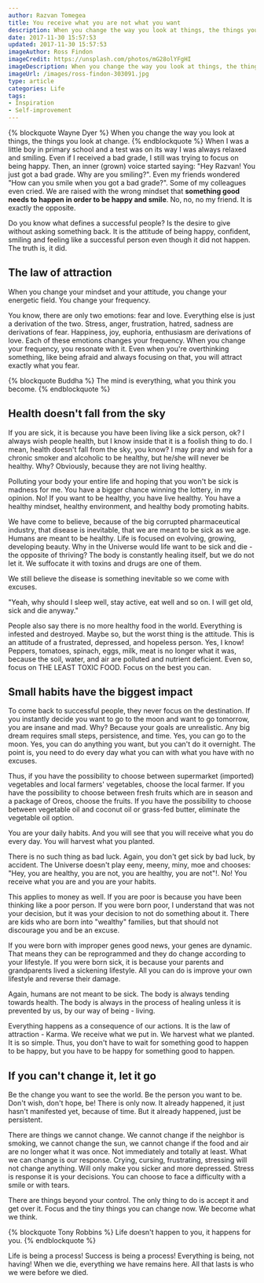 ```yaml
---
author: Razvan Tomegea
title: You receive what you are not what you want
description: When you change the way you look at things, the things you look at change.
date: 2017-11-30 15:57:53
updated: 2017-11-30 15:57:53
imageAuthor: Ross Findon
imageCredit: https://unsplash.com/photos/mG28olYFgHI
imageDescription: When you change the way you look at things, the things you look at change.
imageUrl: /images/ross-findon-303091.jpg
type: article
categories: Life
tags:
- Inspiration
- Self-improvement
---
```

{% blockquote Wayne Dyer %}
When you change the way you look at things, the things you look at change.
{% endblockquote %}
When I was a little boy in primary school and a test was on its way I was always relaxed and smiling. Even if I received a bad grade, I still was trying to focus on being happy. Then, an inner (grown) voice started saying: "Hey Razvan! You just got a bad grade. Why are you smiling?". Even my friends wondered "How can you smile when you got a bad grade?". Some of my colleagues even cried.
We are raised with the wrong mindset that **something good needs to happen in order to be happy and smile**. No, no, no my friend. It is exactly the opposite.<!-- more -->

Do you know what defines a successful people? Is the desire to give without asking something back. It is the attitude of being happy, confident, smiling and feeling like a successful person even though it did not happen. The truth is, it did.

## The law of attraction
When you change your mindset and your attitude, you change your energetic field. You change your frequency.

You know, there are only two emotions: fear and love. Everything else is just a derivation of the two. Stress, anger, frustration, hatred, sadness are derivations of fear. Happiness, joy, euphoria, enthusiasm are derivations of love. Each of these emotions changes your frequency. When you change your frequency, you resonate with it. Even when you're overthinking something, like being afraid and always focusing on that, you will attract exactly what you fear.

{% blockquote Buddha %}
The mind is everything, what you think you become.
{% endblockquote %}

## Health doesn't fall from the sky
If you are sick, it is because you have been living like a sick person, ok? I always wish people health, but I know inside that it is a foolish thing to do. I mean, health doesn't fall from the sky, you know? I may pray and wish for a chronic smoker and alcoholic to be healthy, but he/she will never be healthy. Why? Obviously, because they are not living healthy. 

Polluting your body your entire life and hoping that you won't be sick is madness for me. You have a bigger chance winning the lottery, in my opinion. No! If you want to be healthy, you have live healthy. You have a healthy mindset, healthy environment, and healthy body promoting habits.

We have come to believe, because of the big corrupted pharmaceutical industry, that disease is inevitable, that we are meant to be sick as we age. Humans are meant to be healthy. Life is focused on evolving, growing, developing beauty. Why in the Universe would life want to be sick and die - the opposite of thriving? The body is constantly healing itself, but we do not let it. We suffocate it with toxins and drugs are one of them. 

We still believe the disease is something inevitable so we come with excuses. 

"Yeah, why should I sleep well, stay active, eat well and so on. I will get old, sick and die anyway."

People also say there is no more healthy food in the world. Everything is infested and destroyed. Maybe so, but the worst thing is the attitude. This is an attitude of a frustrated, depressed, and hopeless person. Yes, I know! Peppers, tomatoes, spinach, eggs, milk, meat is no longer what it was, because the soil, water, and air are polluted and nutrient deficient. Even so, focus on THE LEAST TOXIC FOOD. Focus on the best you can.

## Small habits have the biggest impact
To come back to successful people, they never focus on the destination. If you instantly decide you want to go to the moon and want to go tomorrow, you are insane and mad. Why? Because your goals are unrealistic. Any big dream requires small steps, persistence, and time. Yes, you can go to the moon. Yes, you can do anything you want, but you can't do it overnight. The point is, you need to do every day what you can with what you have with no excuses. 

Thus, if you have the possibility to choose between supermarket (imported) vegetables and local farmers' vegetables, choose the local farmer. If you have the possibility to choose between fresh fruits which are in season and a package of Oreos, choose the fruits. If you have the possibility to choose between vegetable oil and coconut oil or grass-fed butter, eliminate the vegetable oil option.

You are your daily habits. And you will see that you will receive what you do every day. You will harvest what you planted.

There is no such thing as bad luck. Again, you don't get sick by bad luck, by accident. The Universe doesn't play eeny, meeny, miny, moe and chooses: "Hey, you are healthy, you are not, you are healthy, you are not"!. No! You receive what you are and you are your habits.

This applies to money as well.  If you are poor is because you have been thinking like a poor person. If you were born poor, I understand that was not your decision, but it was your decision to not do something about it. There are kids who are born into "wealthy" families, but that should not discourage you and be an excuse.

If you were born with improper genes good news, your genes are dynamic. That means they can be reprogrammed and they do change according to your lifestyle. If you were born sick, it is because your parents and grandparents lived a sickening lifestyle. All you can do is improve your own lifestyle and reverse their damage.

Again, humans are not meant to be sick. The body is always tending towards health. The body is always in the process of healing unless it is prevented by us, by our way of being - living.

Everything happens as a consequence of our actions. It is the law of attraction - Karma. We receive what we put in. We harvest what we planted. It is so simple. Thus, you don't have to wait for something good to happen to be happy, but you have to be happy for something good to happen.

## If you can't change it, let it go
Be the change you want to see the world. Be the person you want to be. Don't wish, don't hope, be! There is only now. It already happened, it just hasn't manifested yet, because of time. But it already happened, just be persistent.

There are things we cannot change. We cannot change if the neighbor is smoking, we cannot change the sun, we cannot change if the food and air are no longer what it was once. Not immediately and totally at least. What we can change is our response. Crying, cursing, frustrating, stressing will not change anything. Will only make you sicker and more depressed. Stress is response it is your decisions. You can choose to face a difficulty with a smile or with tears.

There are things beyond your control. The only thing to do is accept it and get over it. Focus and the tiny things you can change now.  We become what we think.

{% blockquote Tony Robbins %}
Life doesn't happen to you, it happens for you.
{% endblockquote %}

Life is being a process! Success is being a process! Everything is being, not having!
When we die, everything we have remains here. All that lasts is who we were before we died.
